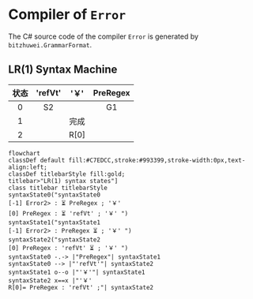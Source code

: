 # Compiler of `Error`

The C# source code of the compiler `Error` is generated by `bitzhuwei.GrammarFormat`.

## LR(1) Syntax Machine

| 状态 | \'refVt\' | \'￥\' | PreRegex |
|:---:|:---:|:---:|:---:|
| 0 | S2 |   | G1 |
| 1 |   | 完成 |   |
| 2 |   | R[0] |   |


```Mermaid
flowchart
classDef default fill:#C7EDCC,stroke:#993399,stroke-width:0px,text-align:left;
classDef titlebarStyle fill:gold;
titlebar>"LR(1) syntax states"]
class titlebar titlebarStyle
syntaxState0("syntaxState0
[-1] Error2> : ⏳ PreRegex ; '￥' 
[0] PreRegex : ⏳ 'refVt' ; '￥' ")
syntaxState1("syntaxState1
[-1] Error2> : PreRegex ⏳ ; '￥' ")
syntaxState2("syntaxState2
[0] PreRegex : 'refVt' ⏳ ; '￥' ")
syntaxState0 -.-> |"PreRegex"| syntaxState1
syntaxState0 --> |"'refVt'"| syntaxState2
syntaxState1 o--o |"'￥'"| syntaxState1
syntaxState2 x==x |"'￥' 
R[0]= PreRegex : 'refVt' ;"| syntaxState2


```

